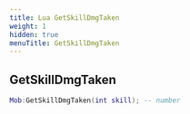 ```yaml
---
title: Lua GetSkillDmgTaken
weight: 1
hidden: true
menuTitle: GetSkillDmgTaken
---
```

## GetSkillDmgTaken
```lua
Mob:GetSkillDmgTaken(int skill); -- number
```